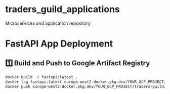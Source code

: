 # traders_guild_applications
Microservices and application repository


# FastAPI App Deployment

## 1️⃣ Build and Push to Google Artifact Registry

```sh
docker build -t fastapi:latest .
docker tag fastapi:latest europe-west2-docker.pkg.dev/YOUR_GCP_PROJECT/traders-guild/fastapi:latest
docker push europe-west2-docker.pkg.dev/YOUR_GCP_PROJECT/traders-guild/fastapi:latest
